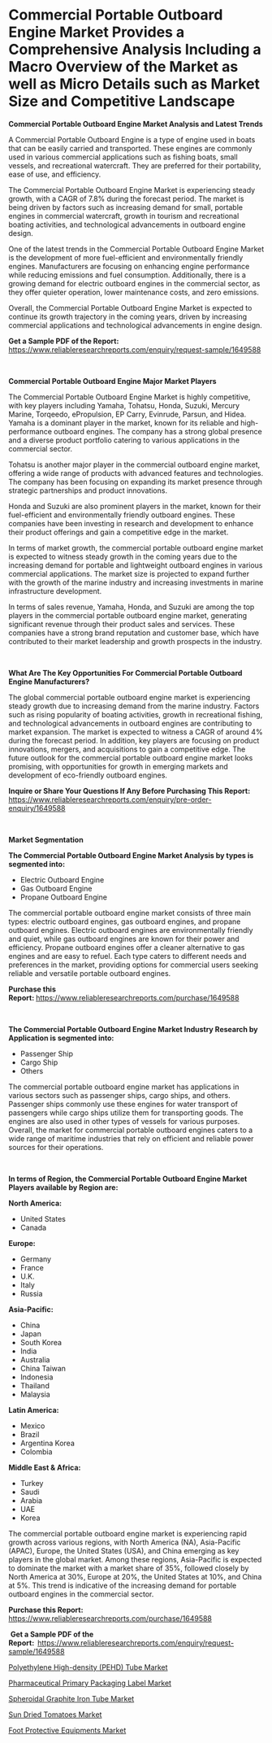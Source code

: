 <p><h1>Commercial Portable Outboard Engine Market Provides a Comprehensive Analysis Including a Macro Overview of the Market as well as Micro Details such as Market Size and Competitive Landscape</h1></p><p><strong>Commercial Portable Outboard Engine Market Analysis and Latest Trends</strong></p>
<p><p>A Commercial Portable Outboard Engine is a type of engine used in boats that can be easily carried and transported. These engines are commonly used in various commercial applications such as fishing boats, small vessels, and recreational watercraft. They are preferred for their portability, ease of use, and efficiency.</p><p>The Commercial Portable Outboard Engine Market is experiencing steady growth, with a CAGR of 7.8% during the forecast period. The market is being driven by factors such as increasing demand for small, portable engines in commercial watercraft, growth in tourism and recreational boating activities, and technological advancements in outboard engine design.</p><p>One of the latest trends in the Commercial Portable Outboard Engine Market is the development of more fuel-efficient and environmentally friendly engines. Manufacturers are focusing on enhancing engine performance while reducing emissions and fuel consumption. Additionally, there is a growing demand for electric outboard engines in the commercial sector, as they offer quieter operation, lower maintenance costs, and zero emissions.</p><p>Overall, the Commercial Portable Outboard Engine Market is expected to continue its growth trajectory in the coming years, driven by increasing commercial applications and technological advancements in engine design.</p></p>
<p><strong>Get a Sample PDF of the Report:&nbsp;</strong> <a href="https://www.reliableresearchreports.com/enquiry/request-sample/1649588">https://www.reliableresearchreports.com/enquiry/request-sample/1649588</a></p>
<p>&nbsp;</p>
<p><strong>Commercial Portable Outboard Engine Major Market Players</strong></p>
<p><p>The Commercial Portable Outboard Engine Market is highly competitive, with key players including Yamaha, Tohatsu, Honda, Suzuki, Mercury Marine, Torqeedo, ePropulsion, EP Carry, Evinrude, Parsun, and Hidea. Yamaha is a dominant player in the market, known for its reliable and high-performance outboard engines. The company has a strong global presence and a diverse product portfolio catering to various applications in the commercial sector.</p><p>Tohatsu is another major player in the commercial outboard engine market, offering a wide range of products with advanced features and technologies. The company has been focusing on expanding its market presence through strategic partnerships and product innovations.</p><p>Honda and Suzuki are also prominent players in the market, known for their fuel-efficient and environmentally friendly outboard engines. These companies have been investing in research and development to enhance their product offerings and gain a competitive edge in the market.</p><p>In terms of market growth, the commercial portable outboard engine market is expected to witness steady growth in the coming years due to the increasing demand for portable and lightweight outboard engines in various commercial applications. The market size is projected to expand further with the growth of the marine industry and increasing investments in marine infrastructure development.</p><p>In terms of sales revenue, Yamaha, Honda, and Suzuki are among the top players in the commercial portable outboard engine market, generating significant revenue through their product sales and services. These companies have a strong brand reputation and customer base, which have contributed to their market leadership and growth prospects in the industry.</p></p>
<p>&nbsp;</p>
<p><strong>What Are The Key Opportunities For Commercial Portable Outboard Engine Manufacturers?</strong></p>
<p><p>The global commercial portable outboard engine market is experiencing steady growth due to increasing demand from the marine industry. Factors such as rising popularity of boating activities, growth in recreational fishing, and technological advancements in outboard engines are contributing to market expansion. The market is expected to witness a CAGR of around 4% during the forecast period. In addition, key players are focusing on product innovations, mergers, and acquisitions to gain a competitive edge. The future outlook for the commercial portable outboard engine market looks promising, with opportunities for growth in emerging markets and development of eco-friendly outboard engines.</p></p>
<p><strong>Inquire or Share Your Questions If Any Before Purchasing This Report:</strong> <a href="https://www.reliableresearchreports.com/enquiry/pre-order-enquiry/1649588">https://www.reliableresearchreports.com/enquiry/pre-order-enquiry/1649588</a></p>
<p>&nbsp;</p>
<p><strong>Market Segmentation</strong></p>
<p><strong>The Commercial Portable Outboard Engine Market Analysis by types is segmented into:</strong></p>
<p><ul><li>Electric Outboard Engine</li><li>Gas Outboard Engine</li><li>Propane Outboard Engine</li></ul></p>
<p><p>The commercial portable outboard engine market consists of three main types: electric outboard engines, gas outboard engines, and propane outboard engines. Electric outboard engines are environmentally friendly and quiet, while gas outboard engines are known for their power and efficiency. Propane outboard engines offer a cleaner alternative to gas engines and are easy to refuel. Each type caters to different needs and preferences in the market, providing options for commercial users seeking reliable and versatile portable outboard engines.</p></p>
<p><strong>Purchase this Report:&nbsp;</strong><a href="https://www.reliableresearchreports.com/purchase/1649588">https://www.reliableresearchreports.com/purchase/1649588</a></p>
<p>&nbsp;</p>
<p><strong>The Commercial Portable Outboard Engine Market Industry Research by Application is segmented into:</strong></p>
<p><ul><li>Passenger Ship</li><li>Cargo Ship</li><li>Others</li></ul></p>
<p><p>The commercial portable outboard engine market has applications in various sectors such as passenger ships, cargo ships, and others. Passenger ships commonly use these engines for water transport of passengers while cargo ships utilize them for transporting goods. The engines are also used in other types of vessels for various purposes. Overall, the market for commercial portable outboard engines caters to a wide range of maritime industries that rely on efficient and reliable power sources for their operations.</p></p>
<p>&nbsp;</p>
<p><strong>In terms of Region, the Commercial Portable Outboard Engine Market Players available by Region are:</strong></p>
<p>
    <p> <strong> North America: </strong>
        <ul>
            <li>United States</li>
            <li>Canada</li>
        </ul>
        </p> 
    <p> <strong> Europe: </strong>
        <ul>
            <li>Germany</li>
            <li>France</li>
            <li>U.K.</li>
            <li>Italy</li>
            <li>Russia</li>
        </ul>
        </p> 
    <p> <strong> Asia-Pacific: </strong>
        <ul>
            <li>China</li>
            <li>Japan</li>
            <li>South Korea</li>
            <li>India</li>
            <li>Australia</li>
            <li>China Taiwan</li>
            <li>Indonesia</li>
            <li>Thailand</li>
            <li>Malaysia</li>
        </ul>
        </p> 
    <p> <strong> Latin America: </strong>
        <ul>
            <li>Mexico</li>
            <li>Brazil</li>
            <li>Argentina Korea</li>
            <li>Colombia</li>
        </ul>
        </p> 
    <p> <strong> Middle East & Africa: </strong>
        <ul>
            <li>Turkey</li>
            <li>Saudi</li>
            <li>Arabia</li>
            <li>UAE</li>
            <li>Korea</li>
        </ul>
    </p>
    </p>
<p><p>The commercial portable outboard engine market is experiencing rapid growth across various regions, with North America (NA), Asia-Pacific (APAC), Europe, the United States (USA), and China emerging as key players in the global market. Among these regions, Asia-Pacific is expected to dominate the market with a market share of 35%, followed closely by North America at 30%, Europe at 20%, the United States at 10%, and China at 5%. This trend is indicative of the increasing demand for portable outboard engines in the commercial sector.</p></p>
<p><strong>Purchase this Report: </strong><a href="https://www.reliableresearchreports.com/purchase/1649588">https://www.reliableresearchreports.com/purchase/1649588</a></p>
<p>&nbsp;<strong>Get a Sample PDF of the Report:&nbsp;&nbsp;</strong><a href="https://www.reliableresearchreports.com/enquiry/request-sample/1649588">https://www.reliableresearchreports.com/enquiry/request-sample/1649588</a></p>
<p><strong></strong></p>
<p><p><a href="https://medium.com/@marcosratke/polyethylene-high-density-pehd-tube-market-competitive-analysis-market-trends-and-forecast-to-dad41a0eefce">Polyethylene High-density (PEHD) Tube Market</a></p><p><a href="https://github.com/singletonthaxterkelliehr2df/Market-Research-Report-List-1/blob/main/pharmaceutical-primary-packaging-label-market.md">Pharmaceutical Primary Packaging Label Market</a></p><p><a href="https://medium.com/@sydniledner/spheroidal-graphite-iron-tube-market-competitive-analysis-market-trends-and-forecast-to-2031-897ffcdc756c">Spheroidal Graphite Iron Tube Market</a></p><p><a href="https://issuu.com/reportprime-2/docs/sun-dried-tomatoes-market-size-2030.pptx">Sun Dried Tomatoes Market</a></p><p><a href="https://issuu.com/reportprime-2/docs/foot-protective-equipments-market-size-2030.pptx">Foot Protective Equipments Market</a></p></p>